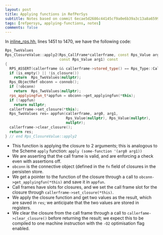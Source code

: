```yaml
---
layout: post
title: Applying functions in RefPerSys
subtitle: Notes based on commit 6ecae5d2686c44145cf9a0e6b39a3c13a8a65996
tags: [refpersys, applying-functions, notes]
comments: false
---
```


In [inline_rps.hh](https://gitlab.com/bstarynk/refpersys/-/blob/6ecae5d2686c44145cf9a0e6b39a3c13a8a65996/inline_rps.hh),
lines 1451 to 1470, we have the following code:

```cpp
Rps_TwoValues
Rps_ClosureValue::apply2(Rps_CallFrame*callerframe, const Rps_Value arg0,
                         const Rps_Value arg1) const
{
  RPS_ASSERT(callerframe && callerframe->stored_type() == Rps_Type::CallFrame);
  if (is_empty() || !is_closure())
    return  Rps_TwoValues(nullptr);
  Rps_ObjectRef obconn = connob();
  if (!obconn)
    return  Rps_TwoValues(nullptr);
  rps_applyingfun_t*appfun = obconn->get_applyingfun(*this);
  if (!appfun)
    return nullptr;
  callerframe->set_closure(*this);
  Rps_TwoValues res= appfun(callerframe, arg0, arg1,
                            Rps_Value(nullptr), Rps_Value(nullptr),
                            nullptr);
  callerframe->clear_closure();
  return res;
} // end Rps_ClosureValue::apply2
```

* This function is applying the closure to 2 arguments; this is analogous to the
  Scheme `apply` function: `apply (some-function '(arg0 arg1))`
* We are asserting that the call frame is valid, and are enforcing a check even
  with assertions off.
* `obconn` is the connective object (defined in the `fn` field of closures in
  the persisten store.
* We get a pointer to the function of the closure through a call to
  `obconn->get_applyingfun(*this)` and save it in `appfun`.
* Call frames have slots for closures, and we set the call frame slot for the 
  closure through `callerframe->set_closure(*this)`.
* We apply the closure function and get two values as the result, which are
  saved in `res`; we anticipate that the two values are stored in registers.
* We clear the closure from the call frame through a call to
  `callerfame->clear_closure()` before returning the result; we expect this to
  be compiled to one machine instruction with the `-O2` optimisation flag
  enabled.

